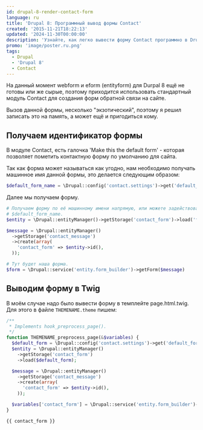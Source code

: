 ```yaml
---
id: drupal-8-render-contact-form
language: ru
title: 'Drupal 8: Программный вывод формы Contact'
created: '2015-11-21T18:22:13'
updated: '2024-11-30T00:00:00'
description: 'Узнайте, как легко вывести форму Contact программно в Drupal 8.'
promo: 'image/poster.ru.png'
tags:
  - Drupal
  - 'Drupal 8'
  - Contact
---
```


На данный момент webform и eform (entityform) для Durpal 8 ещё не готовы или же
сырые, поэтому приходится использовать стандартный модуль Contact для создания
форм обратной связи на сайте.

Вызов данной формы, несколько "экзотический", поэтому я решил записать это на
память, а может ещё и пригодиться кому.

## Получаем идентификатор формы

В модуле Contact, есть галочка 'Make this the default form' - которая позволяет
пометить контактную форму по умолчанию для сайта.

Так как форма может называться как угодно, нам необходимо получать машинное имя
данной формы, это делается следующим образом:

```php
$default_form_name = \Drupal::config('contact.settings')->get('default_form');
```

Далее мы получаем форму.

```php
# Получаем форму по её машинному имени напрямую, или можете задействовать
# $default_form_name.
$entity = \Drupal::entityManager()->getStorage('contact_form')->load('feedback');

$message = \Drupal::entityManager()
  ->getStorage('contact_message')
  ->create(array(
    'contact_form' => $entity->id(),
  ));

# Тут будет наша форма.
$form = \Drupal::service('entity.form_builder')->getForm($message)
```

## Выводим форму в Twig

В моём случае надо было вывести форму в темплейте page.html.twig. Для этого в
файле `THEMENAME.theme` пишем:

```php {"header":"THEMENAME.theme"}
/**
 * Implements hook_preprocess_page().
 */
function THEMENAME_preprocess_page(&$variables) {
  $default_form = \Drupal::config('contact.settings')->get('default_form');
  $entity = \Drupal::entityManager()
    ->getStorage('contact_form')
    ->load($default_form);

  $message = \Drupal::entityManager()
    ->getStorage('contact_message')
    ->create(array(
      'contact_form' => $entity->id(),
    ));

  $variables['contact_form'] = \Drupal::service('entity.form_builder')->getForm($message);
}
```

```twig {"header":"page.html.twig"}
{{ contact_form }}
```
